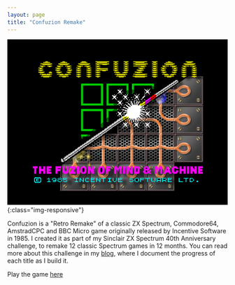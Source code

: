 ```yaml
---
layout: page
title: "Confuzion Remake"
---
```


![Confuzion Remake](/images/blog/confuzion_mix.png){:class="img-responsive"}

Confuzion is a "Retro Remake" of a classic ZX Spectrum, Commodore64, AmstradCPC
and BBC Micro game originally released by Incentive Software in 1985. I created
it as part of my Sinclair ZX Spectrum 40th Anniversary challenge, to remake 
12 classic Spectrum games in 12 months. You can read more about this challenge
in my [blog](/blog), where I document the progress of each title as I build it.

Play the game [here](https://indigobeetle.itch.io/confuzion)

